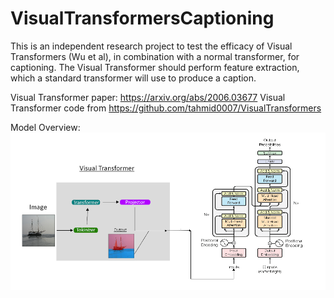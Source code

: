 # VisualTransformersCaptioning
This is an independent research project to test the efficacy of Visual Transformers (Wu et al), in combination with a normal transformer, for captioning. The Visual Transformer should perform feature extraction, which a standard transformer will use to produce a caption.

Visual Transformer paper: https://arxiv.org/abs/2006.03677
Visual Transformer code from https://github.com/tahmid0007/VisualTransformers

Model Overview:
![image_of_model](./model_diagram.png)
